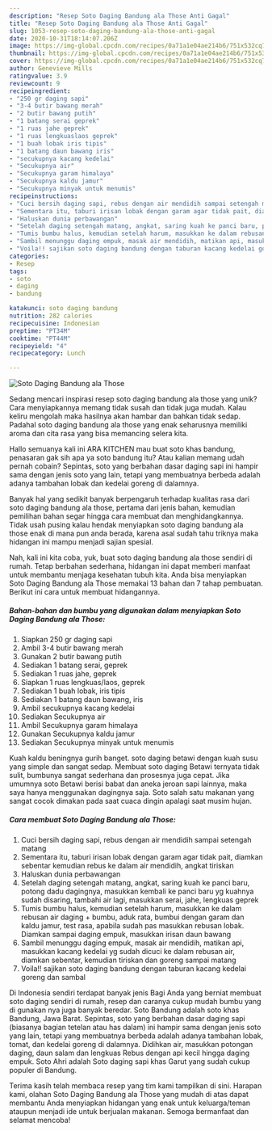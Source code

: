 ```yaml
---
description: "Resep Soto Daging Bandung ala Those Anti Gagal"
title: "Resep Soto Daging Bandung ala Those Anti Gagal"
slug: 1053-resep-soto-daging-bandung-ala-those-anti-gagal
date: 2020-10-31T18:14:07.206Z
image: https://img-global.cpcdn.com/recipes/0a71a1e04ae214b6/751x532cq70/soto-daging-bandung-ala-those-foto-resep-utama.jpg
thumbnail: https://img-global.cpcdn.com/recipes/0a71a1e04ae214b6/751x532cq70/soto-daging-bandung-ala-those-foto-resep-utama.jpg
cover: https://img-global.cpcdn.com/recipes/0a71a1e04ae214b6/751x532cq70/soto-daging-bandung-ala-those-foto-resep-utama.jpg
author: Genevieve Mills
ratingvalue: 3.9
reviewcount: 9
recipeingredient:
- "250 gr daging sapi"
- "3-4 butir bawang merah"
- "2 butir bawang putih"
- "1 batang serai geprek"
- "1 ruas jahe geprek"
- "1 ruas lengkuaslaos geprek"
- "1 buah lobak iris tipis"
- "1 batang daun bawang iris"
- "secukupnya kacang kedelai"
- "Secukupnya air"
- "Secukupnya garam himalaya"
- "Secukupnya kaldu jamur"
- "Secukupnya minyak untuk menumis"
recipeinstructions:
- "Cuci bersih daging sapi, rebus dengan air mendidih sampai setengah matang"
- "Sementara itu, taburi irisan lobak dengan garam agar tidak pait, diamkan sebentar kemudian rebus ke dalam air mendidih, angkat tiriskan"
- "Haluskan dunia perbawangan"
- "Setelah daging setengah matang, angkat, saring kuah ke panci baru, potong dadu dagingnya, masukkan kembali ke panci baru yg kuahnya sudah disaring, tambahi air lagi, masukkan serai, jahe, lengkuas geprek"
- "Tumis bumbu halus, kemudian setelah harum, masukkan ke dalam rebusan air daging + bumbu, aduk rata, bumbui dengan garam dan kaldu jamur, test rasa, apabila sudah pas masukkan rebusan lobak. Diamkan sampai daging empuk, masukkan irisan daun bawang"
- "Sambil menunggu daging empuk, masak air mendidih, matikan api, masukkan kacang kedelai yg sudah dicuci ke dalam rebusan air, diamkan sebentar, kemudian tiriskan dan goreng sampai matang"
- "Voila!! sajikan soto daging bandung dengan taburan kacang kedelai goreng dan sambal"
categories:
- Resep
tags:
- soto
- daging
- bandung

katakunci: soto daging bandung 
nutrition: 282 calories
recipecuisine: Indonesian
preptime: "PT34M"
cooktime: "PT44M"
recipeyield: "4"
recipecategory: Lunch

---
```



![Soto Daging Bandung ala Those](https://img-global.cpcdn.com/recipes/0a71a1e04ae214b6/751x532cq70/soto-daging-bandung-ala-those-foto-resep-utama.jpg)

Sedang mencari inspirasi resep soto daging bandung ala those yang unik? Cara menyiapkannya memang tidak susah dan tidak juga mudah. Kalau keliru mengolah maka hasilnya akan hambar dan bahkan tidak sedap. Padahal soto daging bandung ala those yang enak seharusnya memiliki aroma dan cita rasa yang bisa memancing selera kita.

Hallo semuanya kali ini ARA KITCHEN mau buat soto khas bandung, penasaran gak sih apa ya soto bandung itu? Atau kalian memang udah pernah cobain? Sepintas, soto yang berbahan dasar daging sapi ini hampir sama dengan jenis soto yang lain, tetapi yang membuatnya berbeda adalah adanya tambahan lobak dan kedelai goreng di dalamnya.

Banyak hal yang sedikit banyak berpengaruh terhadap kualitas rasa dari soto daging bandung ala those, pertama dari jenis bahan, kemudian pemilihan bahan segar hingga cara membuat dan menghidangkannya. Tidak usah pusing kalau hendak menyiapkan soto daging bandung ala those enak di mana pun anda berada, karena asal sudah tahu triknya maka hidangan ini mampu menjadi sajian spesial.


Nah, kali ini kita coba, yuk, buat soto daging bandung ala those sendiri di rumah. Tetap berbahan sederhana, hidangan ini dapat memberi manfaat untuk membantu menjaga kesehatan tubuh kita. Anda bisa menyiapkan Soto Daging Bandung ala Those memakai 13 bahan dan 7 tahap pembuatan. Berikut ini cara untuk membuat hidangannya.

<!--inarticleads1-->

##### Bahan-bahan dan bumbu yang digunakan dalam menyiapkan Soto Daging Bandung ala Those:

1. Siapkan 250 gr daging sapi
1. Ambil 3-4 butir bawang merah
1. Gunakan 2 butir bawang putih
1. Sediakan 1 batang serai, geprek
1. Sediakan 1 ruas jahe, geprek
1. Siapkan 1 ruas lengkuas/laos, geprek
1. Sediakan 1 buah lobak, iris tipis
1. Sediakan 1 batang daun bawang, iris
1. Ambil secukupnya kacang kedelai
1. Sediakan Secukupnya air
1. Ambil Secukupnya garam himalaya
1. Gunakan Secukupnya kaldu jamur
1. Sediakan Secukupnya minyak untuk menumis


Kuah kaldu beningnya gurih banget. soto daging betawi dengan kuah susu yang simple dan sangat sedap. Membuat soto daging Betawi ternyata tidak sulit, bumbunya sangat sederhana dan prosesnya juga cepat. Jika umumnya soto Betawi berisi babat dan aneka jeroan sapi lainnya, maka saya hanya menggunakan dagingnya saja. Soto salah satu makanan yang sangat cocok dimakan pada saat cuaca dingin apalagi saat musim hujan. 

<!--inarticleads2-->

##### Cara membuat Soto Daging Bandung ala Those:

1. Cuci bersih daging sapi, rebus dengan air mendidih sampai setengah matang
1. Sementara itu, taburi irisan lobak dengan garam agar tidak pait, diamkan sebentar kemudian rebus ke dalam air mendidih, angkat tiriskan
1. Haluskan dunia perbawangan
1. Setelah daging setengah matang, angkat, saring kuah ke panci baru, potong dadu dagingnya, masukkan kembali ke panci baru yg kuahnya sudah disaring, tambahi air lagi, masukkan serai, jahe, lengkuas geprek
1. Tumis bumbu halus, kemudian setelah harum, masukkan ke dalam rebusan air daging + bumbu, aduk rata, bumbui dengan garam dan kaldu jamur, test rasa, apabila sudah pas masukkan rebusan lobak. Diamkan sampai daging empuk, masukkan irisan daun bawang
1. Sambil menunggu daging empuk, masak air mendidih, matikan api, masukkan kacang kedelai yg sudah dicuci ke dalam rebusan air, diamkan sebentar, kemudian tiriskan dan goreng sampai matang
1. Voila!! sajikan soto daging bandung dengan taburan kacang kedelai goreng dan sambal


Di Indonesia sendiri terdapat banyak jenis Bagi Anda yang berniat membuat soto daging sendiri di rumah, resep dan caranya cukup mudah bumbu yang di gunakan nya juga banyak beredar. Soto Bandung adalah soto khas Bandung, Jawa Barat. Sepintas, soto yang berbahan dasar daging sapi (biasanya bagian tetelan atau has dalam) ini hampir sama dengan jenis soto yang lain, tetapi yang membuatnya berbeda adalah adanya tambahan lobak, tomat, dan kedelai goreng di dalamnya. Didihkan air, masukkan potongan daging, daun salam dan lengkuas Rebus dengan api kecil hingga daging empuk. Soto Ahri adalah Soto daging sapi khas Garut yang sudah cukup populer di Bandung. 

Terima kasih telah membaca resep yang tim kami tampilkan di sini. Harapan kami, olahan Soto Daging Bandung ala Those yang mudah di atas dapat membantu Anda menyiapkan hidangan yang enak untuk keluarga/teman ataupun menjadi ide untuk berjualan makanan. Semoga bermanfaat dan selamat mencoba!
